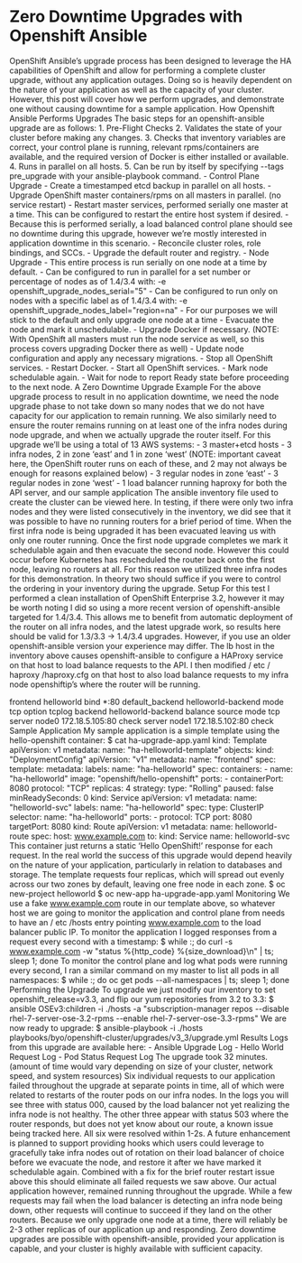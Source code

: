 # Zero Downtime Upgrades with Openshift Ansible

OpenShift Ansible’s upgrade process has been designed to leverage the HA capabilities of OpenShift and allow for performing a complete cluster upgrade, without any application outages. Doing so is heavily dependent on the nature of your application as well as the capacity of your cluster. However, this post will cover how we perform upgrades, and demonstrate one without causing downtime for a sample application.
How Openshift Ansible Performs Upgrades
The basic steps for an openshift-ansible upgrade are as follows:
    1.  Pre-Flight Checks
    2.  Validates the state of your cluster before making any changes.
    3.  Checks that inventory variables are correct, your control plane is running, relevant rpms/containers are available, and the required version of Docker is either installed or available.
    4.  Runs in parallel on all hosts.
    5.  Can be run by itself by specifying --tags pre_upgrade with your ansible-playbook command.
    -   Control Plane Upgrade
    -   Create a timestamped etcd backup in parallel on all hosts.
    -   Upgrade OpenShift master containers/rpms on all masters in parallel. (no service restart)
    -   Restart master services, performed serially one master at a time. This can be configured to restart the entire host system if desired.
    -   Because this is performed serially, a load balanced control plane should see no downtime during this upgrade, however we’re mostly interested in application downtime in this scenario.
    -   Reconcile cluster roles, role bindings, and SCCs.
    -   Upgrade the default router and registry.
    -   Node Upgrade
    -   This entire process is run serially on one node at a time by default.
    -   Can be configured to run in parallel for a set number or percentage of nodes as of 1.4/3.4 with: -e openshift_upgrade_nodes_serial="5"
    -   Can be configured to run only on nodes with a specific label as of 1.4/3.4 with: -e openshift_upgrade_nodes_label="region=na"
    -   For our purposes we will stick to the default and only upgrade one node at a time
    -   Evacuate the node and mark it unschedulable.
    -   Upgrade Docker if necessary. (NOTE: With OpenShift all masters must run the node service as well, so this process covers upgrading Docker there as well)
    -   Update node configuration and apply any necessary migrations.
    -   Stop all OpenShift services.
    -   Restart Docker.
    -   Start all OpenShift services.
    -   Mark node schedulable again.
    -   Wait for node to report Ready state before proceeding to the next node.
A Zero Downtime Upgrade Example
For the above upgrade process to result in no application downtime, we need the node upgrade phase to not take down so many nodes that we do not have capacity for our application to remain running. We also similarly need to ensure the router remains running on at least one of the infra nodes during node upgrade, and when we actually upgrade the router itself.
For this upgrade we’ll be using a total of 13 AWS systems:
    -   3 master+etcd hosts
    -   3 infra nodes, 2 in zone ‘east’ and 1 in zone ‘west’ (NOTE: important caveat here, the OpenShift router runs on each of these, and 2 may not always be enough for reasons explained below)
    -   3 regular nodes in zone ‘east’
    -   3 regular nodes in zone ‘west’
    -   1 load balancer running haproxy for both the API server, and our sample application
The ansible inventory file used to create the cluster can be viewed here.
In testing, if there were only two infra nodes and they were listed consecutively in the inventory, we did see that it was possible to have no running routers for a brief period of time. When the first infra node is being upgraded it has been evacuated leaving us with only one router running. Once the first node upgrade completes we mark it schedulable again and then evacuate the second node. However this could occur before Kubernetes has rescheduled the router back onto the first node, leaving no routers at all.
For this reason we utilized three infra nodes for this demonstration. In theory two should suffice if you were to control the ordering in your inventory during the upgrade.
Setup
For this test I performed a clean installation of OpenShift Enterprise 3.2, however it may be worth noting I did so using a more recent version of openshift-ansible targeted for 1.4/3.4. This allows me to benefit from automatic deployment of the router on all infra nodes, and the latest upgrade work, so results here should be valid for 1.3/3.3 -> 1.4/3.4 upgrades. However, if you use an older openshift-ansible version your experience may differ.
The lb host in the inventory above causes openshift-ansible to configure a HAProxy service on that host to load balance requests to the API. I then modified / etc / haproxy /haproxy.cfg on that host to also load balance requests to my infra node openshiftip’s where the router will be running.

frontend helloworld bind *:80 default_backend helloworld-backend mode tcp option tcplog backend helloworld-backend balance source mode tcp server node0 172.18.5.105:80 check server node1 172.18.5.102:80 check
Sample Application
My sample application is a simple template using the hello-openshift container:
$ cat ha-upgrade-app.yaml
kind: Template
apiVersion: v1
metadata: name: "ha-helloworld-template"
objects:
kind: "DeploymentConfig" apiVersion: "v1" metadata: name: "frontend" spec: template: metadata: labels: name: "ha-helloworld" spec: containers: - name: "ha-helloworld" image: "openshift/hello-openshift" ports: - containerPort: 8080 protocol: "TCP" replicas: 4 strategy: type: "Rolling" paused: false minReadySeconds: 0
kind: Service apiVersion: v1 metadata: name: "helloworld-svc" labels: name: "ha-helloworld" spec: type: ClusterIP selector: name: "ha-helloworld" ports: - protocol: TCP port: 8080 targetPort: 8080
kind: Route apiVersion: v1 metadata: name: helloworld-route spec: host: www.example.com to: kind: Service name: helloworld-svc
This container just returns a static ‘Hello OpenShift!’ response for each request. In the real world the success of this upgrade would depend heavily on the nature of your application, particularly in relation to databases and storage.
The template requests four replicas, which will spread out evenly across our two zones by default, leaving one free node in each zone.
$ oc new-project helloworld
$ oc new-app ha-upgrade-app.yaml
Monitoring
We use a fake www.example.com route in our template above, so whatever host we are going to monitor the application and control plane from needs to have an / etc /hosts entry pointing www.example.com to the load balancer public IP.
To monitor the application I logged responses from a request every second with a timestamp:
$ while :; do curl -s www.example.com -w "status %{http_code} %{size_download}\\n" | ts; sleep 1; done
To monitor the control plane and log what pods were running every second, I ran a similar command on my master to list all pods in all namespaces:
$ while :; do oc get pods --all-namespaces | ts; sleep 1; done
Performing the Upgrade
To upgrade we just modify our inventory to set openshift_release=v3.3, and flip our yum repositories from 3.2 to 3.3:
$ ansible OSEv3:children -i ./hosts -a "subscription-manager repos --disable rhel-7-server-ose-3.2-rpms --enable rhel-7-server-ose-3.3-rpms"
We are now ready to upgrade:
$ ansible-playbook -i ./hosts playbooks/byo/openshift-cluster/upgrades/v3_3/upgrade.yml
Results
Logs from this upgrade are available here:
    -   Ansible Upgrade Log
    -   Hello World Request Log
    -   Pod Status Request Log
The upgrade took 32 minutes. (amount of time would vary depending on size of your cluster, network speed, and system resources)
Six individual requests to our application failed throughout the upgrade at separate points in time, all of which were related to restarts of the router pods on our infra nodes.
In the logs you will see three with status 000, caused by the load balancer not yet realizing the infra node is not healthy. The other three appear with status 503 where the router responds, but does not yet know about our route, a known issue being tracked here. All six were resolved within 1-2s.
A future enhancement is planned to support providing hooks which users could leverage to gracefully take infra nodes out of rotation on their load balancer of choice before we evacuate the node, and restore it after we have marked it schedulable again. Combined with a fix for the brief router restart issue above this should eliminate all failed requests we saw above.
Our actual application however, remained running throughout the upgrade. While a few requests may fail when the load balancer is detecting an infra node being down, other requests will continue to succeed if they land on the other routers. Because we only upgrade one node at a time, there will reliably be 2-3 other replicas of our application up and responding.
Zero downtime upgrades are possible with openshift-ansible, provided your application is capable, and your cluster is highly available with sufficient capacity.
